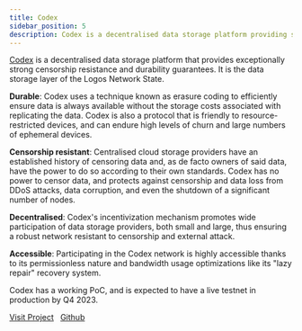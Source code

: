 ```yaml
---
title: Codex 
sidebar_position: 5
description: Codex is a decentralised data storage platform providing strong censorship resistance and durability for the Logos Network State.
---
```


<u>Codex</u> is a decentralised data storage platform that provides exceptionally strong censorship resistance and durability guarantees. It is the data storage layer of the Logos Network State.

**Durable**: Codex uses a technique known as erasure coding to efficiently ensure data is always available without the storage costs associated with replicating the data. Codex is also a protocol that is friendly to resource-restricted devices, and can endure high levels of churn and large numbers of ephemeral devices.

**Censorship resistant**: Centralised cloud storage providers have an established history of censoring data and, as de facto owners of said data, have the power to do so according to their own standards. Codex has no power to censor data, and protects against censorship and data loss from DDoS attacks, data corruption, and even the shutdown of a significant number of nodes.

**Decentralised**: Codex's incentivization mechanism promotes wide participation of data storage providers, both small and large, thus ensuring a robust network resistant to censorship and external attack.

**Accessible**: Participating in the Codex network is highly accessible thanks to its permissionless nature and bandwidth usage optimizations like its "lazy repair" recovery system. 

Codex has a working PoC, and is expected to have a live testnet in production by Q4 2023.


[Visit Project](https://codex.storage/) &nbsp; [Github](https://github.com/codex-storage)